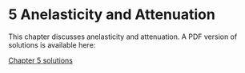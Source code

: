 # 5 Anelasticity and Attenuation

This chapter discusses anelasticity and attenuation. A PDF version of solutions is available here: 

[Chapter 5 solutions](TCS_Solutions_Chapter_5.pdf)